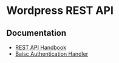 # Wordpress REST API

## Documentation
- [REST API Handbook](https://developer.wordpress.org/rest-api/)
- [Baisc Authentication Handler](https://github.com/WP-API/Basic-Auth)

